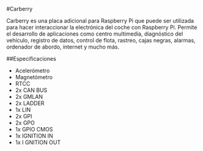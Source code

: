 <!--
---
name: Carberry
class: board
type: other
formfactor: Custom
manufacturer: Paser
description: add-on board designed to inteface with car electronics
url: http://www.carberry.it/en/p/347/Carberry/
buy: http://www.carberry.it
image: 'carberry.png'
pincount: 26
eeprom: no
power:
  '2':
ground:
  '6':
pin:
  '8':
    name: TXD / Transmit
    direction: output
  '10':
    name: RXD / Receive
    direction: input
  '12':
    name: LIRC
  '13':
    name: Shutdown
-->
#Carberry

Carberry es una placa adicional para Raspberry Pi que puede ser utilizada para hacer interaccionar la electrónica del coche con Raspberry Pi. Permite el desarrollo de aplicaciones como centro multimedia, diagnóstico del vehículo, registro de datos, control de flota, rastreo, cajas negras, alarmas, ordenador de abordo, internet y mucho más.

##Especificaciones
- Acelerómetro
- Magnetómetro
- RTCC
- 2x CAN BUS
- 2x GMLAN
- 2x LADDER
- 1x LIN
- 2x GPI
- 2x GPO
- 1x GPIO CMOS
- 1x IGNITION IN
- 1x I GNITION OUT
